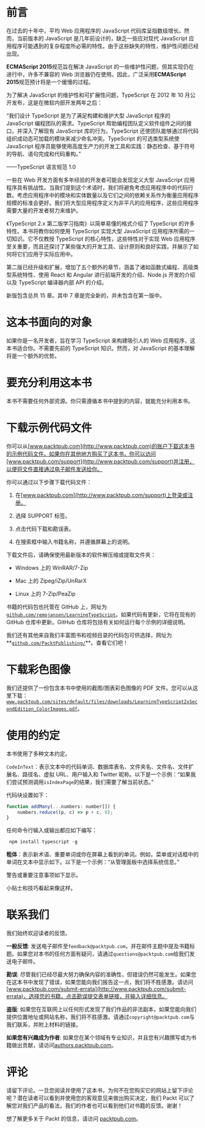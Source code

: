# 前言

在过去的十年中，平均 Web 应用程序的 JavaScript 代码库呈指数级增长。然而，当前版本的 JavaScript 是几年前设计的，缺乏一些应对现代 JavaScript 应用程序可能遇到的复杂程度所必需的特性。由于这些缺失的特性，维护性问题已经出现。

**ECMAScript 2015**规范旨在解决 JavaScript 的一些维护性问题，但其实现仍在进行中，许多不兼容的 Web 浏览器仍在使用。因此，广泛采用**ECMAScript 2015**规范预计将是一个缓慢的过程。

为了解决 JavaScript 的维护性和可扩展性问题，TypeScript 在 2012 年 10 月公开发布，这是在微软内部开发两年之后：

“我们设计 TypeScript 是为了满足构建和维护大型 JavaScript 程序的 JavaScript 编程团队的需求。TypeScript 帮助编程团队定义软件组件之间的接口，并深入了解现有 JavaScript 库的行为。TypeScript 还使团队能够通过将代码组织成动态可加载的模块来减少命名冲突。TypeScript 的可选类型系统使 JavaScript 程序员能够使用高度生产力的开发工具和实践：静态检查、基于符号的导航、语句完成和代码重构。”

——TypeScript 语言规范 1.0

一些在 Web 开发方面有多年经验的开发者可能会发现定义大型 JavaScript 应用程序具有挑战性。当我们提到这个术语时，我们将避免考虑应用程序中的代码行数。考虑应用程序中的模块和实体数量以及它们之间的依赖关系作为衡量应用程序规模的标准会更好。我们将大型应用程序定义为非平凡的应用程序，这些应用程序需要大量的开发者努力来维护。

《TypeScript 2.x 第二版学习指南》以简单易懂的格式介绍了 TypeScript 的许多特性。本书将教你如何使用 TypeScript 实现大型 JavaScript 应用程序所需的一切知识。它不仅教授 TypeScript 的核心特性，这些特性对于实现 Web 应用程序至关重要，而且还探讨了某些强大的开发工具、设计原则和良好实践，并展示了如何将它们应用于实际应用中。

第二版已经升级和扩展，增加了五个额外的章节，涵盖了诸如函数式编程、高级类型系统特性、使用 React 和 Angular 进行前端开发的介绍、Node.js 开发的介绍以及 TypeScript 编译器内部 API 的介绍。

新版包含总共 15 章。其中 7 章是完全新的，并未包含在第一版中。

# 这本书面向的对象

如果你是一名开发者，旨在学习 TypeScript 来构建吸引人的 Web 应用程序，这本书适合你。不需要先前的 TypeScript 知识。然而，对 JavaScript 的基本理解将是一个额外的优势。

# 要充分利用这本书

本书不需要任何外部资源。你只需遵循本书中提到的内容，就能充分利用本书。

# 下载示例代码文件

你可以从[www.packtpub.com](http://www.packtpub.com)的账户下载这本书的示例代码文件。如果你在其他地方购买了这本书，你可以访问[www.packtpub.com/support](http://www.packtpub.com/support)并注册，以便将文件直接通过电子邮件发送给你。

你可以通过以下步骤下载代码文件：

1.  在[www.packtpub.com](http://www.packtpub.com/support)上登录或注册。

1.  选择 SUPPORT 标签。

1.  点击代码下载和勘误表。

1.  在搜索框中输入书籍名称，并遵循屏幕上的说明。

下载文件后，请确保使用最新版本的软件解压缩或提取文件夹：

+   Windows 上的 WinRAR/7-Zip

+   Mac 上的 Zipeg/iZip/UnRarX

+   Linux 上的 7-Zip/PeaZip

书籍的代码包也托管在 GitHub 上，网址为[`github.com/remojansen/LearningTypeScript`](https://github.com/remojansen/LearningTypeScript)。如果代码有更新，它将在现有的 GitHub 仓库中更新。GitHub 仓库将包括有关如何运行每个示例的详细说明。

我们还有其他来自我们丰富图书和视频目录的代码包可供选择，网址为**[`github.com/PacktPublishing/`](https://github.com/PacktPublishing/)**。查看它们吧！

# 下载彩色图像

我们还提供了一份包含本书中使用的截图/图表彩色图像的 PDF 文件。您可以从这里下载：[`www.packtpub.com/sites/default/files/downloads/LearningTypeScript2xSecondEdition_ColorImages.pdf`](https://www.packtpub.com/sites/default/files/downloads/LearningTypeScript2xSecondEdition_ColorImages.pdf)。

# 使用的约定

本书使用了多种文本约定。

`CodeInText`：表示文本中的代码单词、数据库表名、文件夹名、文件名、文件扩展名、路径名、虚拟 URL、用户输入和 Twitter 昵称。以下是一个示例：“如果我们尝试预测调用`isIndexPage`的结果，我们需要了解当前状态。”

代码块设置如下：

```js
function addMany(...numbers: number[]) { 
    numbers.reduce((p, c) => p + c, 0); 
} 
```

任何命令行输入或输出都应如下编写：

```js
 npm install typescript -g
```

**粗体**：表示新术语、重要单词或你在屏幕上看到的单词。例如，菜单或对话框中的单词在文本中显示如下。以下是一个示例：“从管理面板中选择系统信息。”

警告或重要注意事项如下显示。

小贴士和技巧看起来像这样。

# 联系我们

我们始终欢迎读者的反馈。

**一般反馈**: 发送电子邮件至`feedback@packtpub.com`，并在邮件主题中提及书籍标题。如果您对本书的任何方面有疑问，请通过`questions@packtpub.com`给我们发送电子邮件。

**勘误**: 尽管我们已经尽最大努力确保内容的准确性，但错误仍然可能发生。如果您在这本书中发现了错误，如果您能向我们报告这一点，我们将不胜感激。请访问[www.packtpub.com/submit-errata](http://www.packtpub.com/submit-errata)，选择您的书籍，点击勘误提交表单链接，并输入详细信息。

**盗版**: 如果您在互联网上以任何形式发现了我们作品的非法副本，如果您能向我们提供位置地址或网站名称，我们将不胜感激。请通过`copyright@packtpub.com`与我们联系，并附上材料的链接。

**如果您有兴趣成为作者**: 如果您在某个领域有专业知识，并且您有兴趣撰写或为书籍做出贡献，请访问[authors.packtpub.com](http://authors.packtpub.com/)。

# 评论

请留下评论。一旦您阅读并使用了这本书，为何不在您购买它的网站上留下评论呢？潜在读者可以看到并使用您的客观意见来做出购买决定，我们 Packt 可以了解您对我们产品的看法，我们的作者也可以看到他们对书籍的反馈。谢谢！

想了解更多关于 Packt 的信息，请访问 [packtpub.com](https://www.packtpub.com/)。
